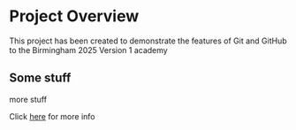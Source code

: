 # Project Overview
This project has been created to demonstrate the features of Git and GitHub to the Birmingham 2025 Version 1 academy

## Some stuff
more stuff

Click [here](https://www.google.com) for more info